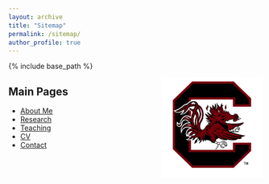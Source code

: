 ```yaml
---
layout: archive
title: "Sitemap"
permalink: /sitemap/
author_profile: true
---
```


{% include base_path %}

<div style="float: right; margin-left: 20px;">
  <img src="https://raw.githubusercontent.com/wt8zj/163.github.io/master/images/GC.png" alt="Your Alt Text" width="200px">
</div>

## Main Pages

- [About Me](https://wt8zj.github.io/163.github.io/_pages/about/)
- [Research](https://wt8zj.github.io/163.github.io/publications/)
- [Teaching](https://wt8zj.github.io/163.github.io/teaching/)
- [CV](https://wt8zj.github.io/163.github.io/cv/)
- [Contact](https://wt8zj.github.io/163.github.io/contact/)

<!--

<h2>Main Pages</h2>
- [Home]({{ "/" | relative_url }})
- [About]({{ "/about/" | relative_url }})
- [Contact]({{ "/contact/" | relative_url }})
- [CV]({{ "/cv/" | relative_url }})

<h2>Publications</h2>
{% for publication in site.publications %}
  {% include archive-single.html %}
{% endfor %}

<h2>Teaching</h2>
{% for teaching in site.teaching %}
  {% include archive-single.html %}
{% endfor %}

A list of all the posts and pages found on the site. For you robots out there is an [XML version]({{ base_path }}/sitemap.xml) available for digesting as well.

<h2>Pages</h2>
{% for post in site.pages %}
  {% include archive-single.html %}
{% endfor %}

<h2>Posts</h2>
{% for post in site.posts %}
  {% include archive-single.html %}
{% endfor %}

{% capture written_label %}'None'{% endcapture %}

{% for collection in site.collections %}
{% unless collection.output == false or collection.label == "posts" %}
  {% capture label %}{{ collection.label }}{% endcapture %}
  {% if label != written_label %}
  <h2>{{ label }}</h2>
  {% capture written_label %}{{ label }}{% endcapture %}
  {% endif %}
{% endunless %}
{% for post in collection.docs %}
  {% unless collection.output == false or collection.label == "posts" %}
  {% include archive-single.html %}
  {% endunless %}
{% endfor %}
{% endfor %}
-->
